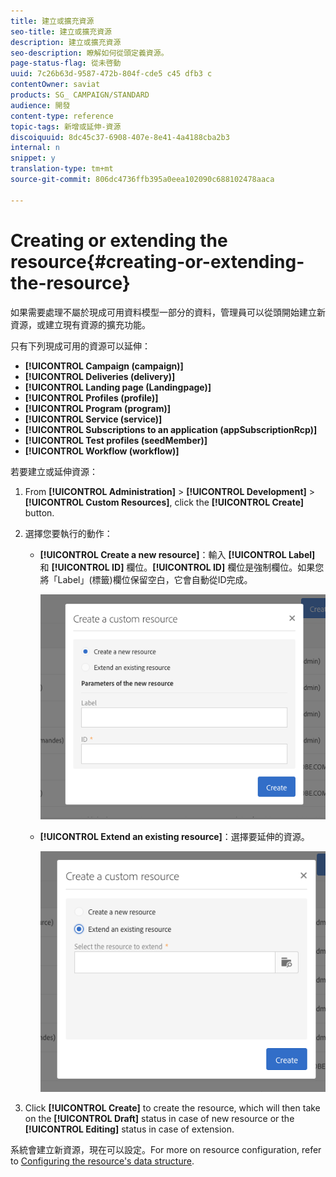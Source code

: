 ```yaml
---
title: 建立或擴充資源
seo-title: 建立或擴充資源
description: 建立或擴充資源
seo-description: 瞭解如何從頭定義資源。
page-status-flag: 從未啓動
uuid: 7c26b63d-9587-472b-804f-cde5 c45 dfb3 c
contentOwner: saviat
products: SG_ CAMPAIGN/STANDARD
audience: 開發
content-type: reference
topic-tags: 新增或延伸-資源
discoiquuid: 8dc45c37-6908-407e-8e41-4a4188cba2b3
internal: n
snippet: y
translation-type: tm+mt
source-git-commit: 806dc4736ffb395a0eea102090c688102478aaca

---
```



# Creating or extending the resource{#creating-or-extending-the-resource}

如果需要處理不屬於現成可用資料模型一部分的資料，管理員可以從頭開始建立新資源，或建立現有資源的擴充功能。

只有下列現成可用的資源可以延伸：

* **[!UICONTROL Campaign (campaign)]**
* **[!UICONTROL Deliveries (delivery)]**
* **[!UICONTROL Landing page (Landingpage)]**
* **[!UICONTROL Profiles (profile)]**
* **[!UICONTROL Program (program)]**
* **[!UICONTROL Service (service)]**
* **[!UICONTROL Subscriptions to an application (appSubscriptionRcp)]**
* **[!UICONTROL Test profiles (seedMember)]**
* **[!UICONTROL Workflow (workflow)]**

若要建立或延伸資源：

1. From **[!UICONTROL Administration]** &gt; **[!UICONTROL Development]** &gt; **[!UICONTROL Custom Resources]**, click the **[!UICONTROL Create]** button.
1. 選擇您要執行的動作：

   * **[!UICONTROL Create a new resource]**：輸入 **[!UICONTROL Label]** 和 **[!UICONTROL ID]** 欄位。**[!UICONTROL ID]** 欄位是強制欄位。如果您將「Label」(標籤)欄位保留空白，它會自動從ID完成。

      ![](assets/schema_extension_2.png)

   * **[!UICONTROL Extend an existing resource]**：選擇要延伸的資源。

      ![](assets/schema_extension_10.png)

1. Click **[!UICONTROL Create]** to create the resource, which will then take on the **[!UICONTROL Draft]** status in case of new resource or the **[!UICONTROL Editing]** status in case of extension.

系統會建立新資源，現在可以設定。For more on resource configuration, refer to [Configuring the resource's data structure](../../developing/using/configuring-the-resource-s-data-structure.md).
